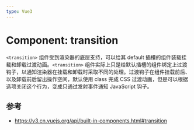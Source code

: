 ```yaml
---
type: Vue3
---
```


# Component: transition

`<transition>` 组件受到渲染器的底层支持，可以给其 default 插槽的组件装载挂载和卸载过渡动画。`<transition>` 组件实际上只是给默认插槽的组件绑定上过渡钩子，以通知渲染器在挂载和卸载时采取不同的处理。过渡钩子在组件挂载前后、以及卸载前后留出操作空间，默认使用 class 完成 CSS 过渡动画，但是可以根据选项关闭这个行为，变成只通过发射事件通知 JavaScript 钩子。

## 参考

- https://v3.cn.vuejs.org/api/built-in-components.html#transition
